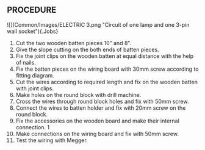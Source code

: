 ## PROCEDURE

![](Common/Images/ELECTRIC 3.png "Circuit of one lamp and one 3-pin wall socket"){.Jobs}

1. Cut the two wooden batten pieces 10” and 8".
1. Give the slope cutting on the both ends of batten pieces.
1. Fix the joint clips on the wooden batten at equal distance with the help of nails.
1. Fix the batten pieces on the wiring board with 30mm screw according to fitting diagram. 
1. Cut the wires according to required length and fix on the wooden batten with joint clips. 
1. Make holes on the round block with drill machine. 
1. Cross the wires through round block holes and fix with 50mm screw. 
1. Connect the wires to batten holder and fix with 20mm screw on the round block. 
1. Fix the accessories on the wooden board and make their internal connection. 1
1. Make connections on the wiring board and fix with 50mm screw. 
1. Test the wiring with Megger. 

